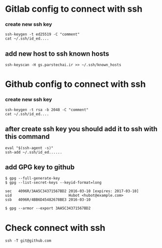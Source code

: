 # Gitlab config to connect with ssh

### create new ssh key 
```
ssh-keygen -t ed25519 -C "comment"
cat ~/.ssh/id_ed....
```

## add new host to ssh known hosts
```
ssh-keyscan -H gs.parstechai.ir >> ~/.ssh/known_hosts
```
# Github config to connect with ssh

### create new ssh key 
```
ssh-keygen -t rsa -b 2048 -C "comment"
cat ~/.ssh/id_ed....
```

## after create ssh key you should add it to ssh with this command
```
eval "$(ssh-agent -s)"
ssh-add ~/.ssh/id_ed......
```

## add GPG key to github
```
$ gpg --full-generate-key
$ gpg --list-secret-keys --keyid-format=long

sec   4096R/3AA5C34371567BD2 2016-03-10 [expires: 2017-03-10]
uid                          Hubot <hubot@example.com>
ssb   4096R/4BB6D45482678BE3 2016-03-10

$ gpg --armor --export 3AA5C34371567BD2

```


# Check connect with ssh

```
ssh -T git@github.com
```
